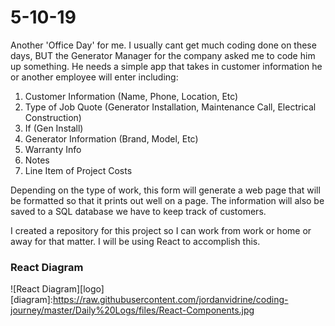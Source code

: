# 5-10-19
Another 'Office Day' for me. I usually cant get much coding done on these days, BUT the Generator Manager for the company asked me to code him up something.
He needs a simple app that takes in customer information he or another employee will enter including:
1. Customer Information (Name, Phone, Location, Etc)
2. Type of Job Quote (Generator Installation, Maintenance Call, Electrical Construction)
3. If (Gen Install)
  1. Generator Information (Brand, Model, Etc)
  2. Warranty Info
  3. Notes
  4. Line Item of Project Costs

Depending on the type of work, this form will generate a web page that will be formatted so that it prints out well on a page. The information will also be saved to a SQL database we have to keep track of customers.

I created a repository for this project so I can work from work or home or away for that matter. I will be using React to accomplish this.

### React Diagram
![React Diagram][logo]
[diagram]:https://raw.githubusercontent.com/jordanvidrine/coding-journey/master/Daily%20Logs/files/React-Components.jpg
